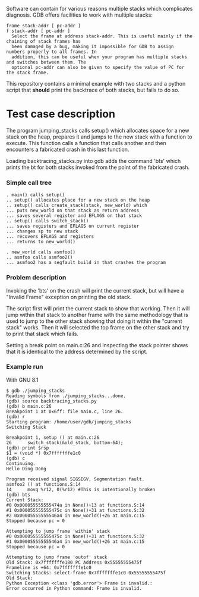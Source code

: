 Software can contain for various reasons multiple stacks which complicates diagnosis. GDB offers facilities to 
work with multiple stacks:

```
frame stack-addr [ pc-addr ]
f stack-addr [ pc-addr ]
  Select the frame at address stack-addr. This is useful mainly if the chaining of stack frames has
  been damaged by a bug, making it impossible for GDB to assign numbers properly to all frames. In
  addition, this can be useful when your program has multiple stacks and switches between them. The 
  optional pc-addr can also be given to specify the value of PC for the stack frame.
```

This repository contains a minimal example with two stacks and a python script that **should** print the backtrace of both
stacks, but fails to do so.


# Test case description
The program jumping\_stacks calls setup() which allocates space for a new stack on the heap, prepares it and jumps to the new stack with a function to execute. This function calls a function that calls another and then encounters 
a fabricated crash in this last function.

Loading backtracing\_stacks.py into gdb adds the command 'bts' which prints the bt for both stacks invoked from the point
of the fabricated crash.

### Simple call tree
```
. main() calls setup()
.. setup() allocates place for a new stack on the heap
.. setup() calls create_stack(stack, new_world) which
... puts new_world on that stack as return address
... saves several register and EFLAGS on that stack
.. setup() calls switch_stack()
... saves registers and EFLAGS on current register
... changes sp to new stack
... recovers EFLAGS and registers
... returns to new_world()

. new_world calls asmfoo()
.. asmfoo calls asmfoo2()
... asmfoo2 has a segfault build in that crashes the program 
```


### Problem description

Invoking the 'bts' on the crash will print the current stack, but will have a "Invalid Frame" exception on printing the 
old stack.

The script first will print the current stack to show that working. Then it will jump within that stack to another frame
with the same methodology that is used to jump to the other stack showing that doing it within
the "current stack" works. Then it will selected the top frame on the other stack and try to print that
stack which fails.

Setting a break point on main.c:26 and inspecting the stack pointer shows that it is identical to the address determined 
by the script.


### Example run

With GNU 8.1

```GDB
$ gdb ./jumping_stacks 
Reading symbols from ./jumping_stacks...done.
(gdb) source backtracing_stacks.py 
(gdb) b main.c:26
Breakpoint 1 at 0x6ff: file main.c, line 26.
(gdb) r
Starting program: /home/user/gdb/jumping_stacks 
Switching Stack

Breakpoint 1, setup () at main.c:26
26		switch_stack(&old_stack, bottom-64); 
(gdb) print $rsp
$1 = (void *) 0x7fffffffe1c0
(gdb) c
Continuing.
Hello Ding Dong

Program received signal SIGSEGV, Segmentation fault.
asmfoo2 () at functions.S:14
14		movq %r12, 0(%r12) #This is intentionally broken
(gdb) bts
Current Stack:
#0 0x000055555555474a in None()+13 at functions.S:14
#1 0x000055555555475c in None()+31 at functions.S:32
#2 0x00005555555546a4 in new_world()+26 at main.c:15
Stopped because pc = 0

Attempting to jump frame 'within' stack
#0 0x000055555555475c in None()+31 at functions.S:32
#1 0x00005555555546a4 in new_world()+26 at main.c:15
Stopped because pc = 0

Attempting to jump frame 'outof' stack
Old Stack: 0x7fffffffe180 PC Address 0x55555555475f
Frameline is +64: 0x7fffffffe1c0
Switching Stacks: select-frame 0x7fffffffe1c0 0x55555555475f
Old Stack:
Python Exception <class 'gdb.error'> Frame is invalid.: 
Error occurred in Python command: Frame is invalid.

```
